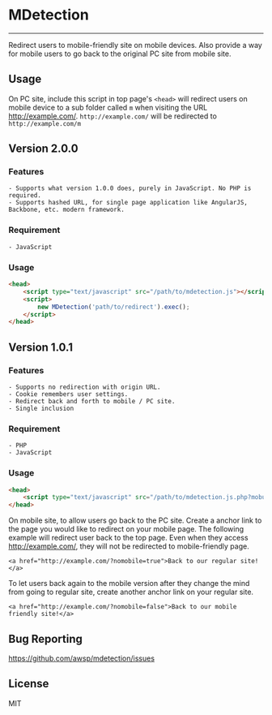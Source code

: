 # MDetection
------------------------
Redirect users to mobile-friendly site on mobile devices. Also provide a way for mobile users to go back to the original PC site from mobile site.


## Usage
On PC site, include this script in top page's `<head>` will redirect users on mobile device to a sub folder called `m` when visiting the URL http://example.com/.
`http://example.com/` will be redirected to `http://example.com/m`



## Version 2.0.0
### Features
    - Supports what version 1.0.0 does, purely in JavaScript. No PHP is required.
    - Supports hashed URL, for single page application like AngularJS, Backbone, etc. modern framework.

### Requirement
    - JavaScript

### Usage
```html
<head>
    <script type="text/javascript" src="/path/to/mdetection.js"></script>
    <script>
        new MDetection('path/to/redirect').exec();
    </script>
</head>
```



## Version 1.0.1
### Features
    - Supports no redirection with origin URL.
    - Cookie remembers user settings.
    - Redirect back and forth to mobile / PC site.
    - Single inclusion
### Requirement
    - PHP
    - JavaScript
### Usage
```html
<head>
    <script type="text/javascript" src="/path/to/mdetection.js.php?moburl=m"></script>
</head>
```


On mobile site, to allow users go back to the PC site. Create a anchor link to the page you would like to redirect on your mobile page.
The following example will redirect user back to the top page. Even when they access http://example.com/, they will not be redirected to mobile-friendly page.
```
<a href="http://example.com/?nomobile=true">Back to our regular site!</a>
```


To let users back again to the mobile version after they change the mind from going to regular site, create another anchor link on your regular site.
```
<a href="http://example.com/?nomobile=false">Back to our mobile friendly site!</a>
```


## Bug Reporting
https://github.com/awsp/mdetection/issues



## License
MIT
